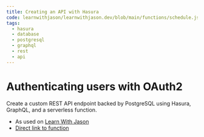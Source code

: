 ```yaml
---
title: Creating an API with Hasura
code: learnwithjason/learnwithjason.dev/blob/main/functions/schedule.js
tags: 
  - hasura
  - database
  - postgresql
  - graphql
  - rest 
  - api
---
```


# Authenticating users with OAuth2

Create a custom REST API endpoint backed by PostgreSQL using Hasura, GraphQL, and a serverless function.

- As used on [Learn With Jason](https://github.com/learnwithjason/learnwithjason.dev)
- [Direct link to function](https://github.com/learnwithjason/learnwithjason.dev/blob/main/functions/schedule.js)